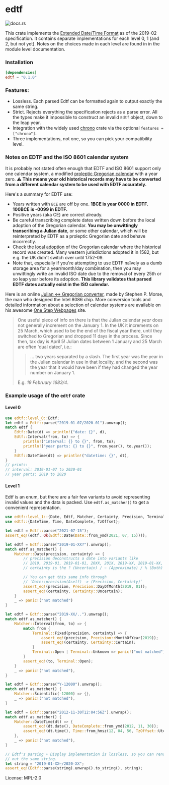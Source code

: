 # edtf

![docs.rs](https://docs.rs/edtf/badge.svg)

This crate implements the [Extended Date/Time
Format](https://www.loc.gov/standards/datetime/) as of the 2019-02
specification. It contains separate implementations for each level 0, 1 (and 2,
but not yet). Notes on the choices made in each level are found in in the
module level documentation.

### Installation

```toml
[dependencies]
edtf = "0.1.0"
```

### Features:

- Lossless. Each parsed Edtf can be formatted again to output exactly the same string.
- Strict. Rejects everything the specification rejects as a parse error. All
  the types make it impossible to construct an invalid `Edtf` object, down to the
  leap year.
- Integration with the widely used [chrono](https://lib.rs/chrono) crate via
  the optional `features = ["chrono"]`.
- Three implementations, not one, so you can pick your compatibility level.

### Notes on EDTF and the ISO 8601 calendar system

It is probably not stated often enough that EDTF and ISO 8601 support only one
calendar system, a modified [proleptic Gregorian
calendar](https://en.wikipedia.org/wiki/Proleptic_Gregorian_calendar) with a
year zero. **⚠️ This means your old historical records may have to be converted
from a different calendar system to be used with EDTF accurately.**

Here's a summary for EDTF use:

- Years written with `BCE` are off by one. **1BCE is year 0000 in EDTF. 100BCE
  is -0099 in EDTF.**
- Positive years (aka CE) are correct already.
- Be careful transcribing complete dates written down before the local adoption
  of the Gregorian calendar. **You may be unwittingly transcribing a Julian
  date**, or some other calendar, which will be reinterpreted by EDTF as a
  proleptic Gregorian date and behave incorrectly.
- Check the [local adoption][local-adoption] of the Gregorian calendar where
  the historical record was created. Many western jurisdictions adopted it in
  1582, but e.g. the UK didn't switch over until 1752-09.
- Note that, especially if you're attempting to use EDTF naïvely as a dumb storage area
  for a year/month/day combination, then you may unwittingly write an invalid
  ISO date due to the removal of every 25th or so leap year before its
  adoption. **This library validates that parsed EDTF dates actually exist in
  the ISO calendar.**


Here is an online [Julian \<-\> Gregorian
converter][julian-converter], made by Stephen P. Morse, the man who designed
the Intel 8086 chip. More conversion tools and detailed information about a
selection of calendar systems are available on his awesome
[One Step Webpages][stephen-p-morse] site.

> One useful piece of info on there is that the Julian calendar *year* does not
generally increment on the January 1. In the UK it increments on 25 March,
which used to be the end of the fiscal year there, until they switched to
Gregorian and dropped 11 days in the process. Since then, tax day is April 5!
Julian dates between 1 January and 25 March are often 'dual dated', i.e.:
>
> > ... two years separated by a slash. The first year was the year in the
> > Julian calendar in use in that locality, and the second was the year that
> > it would have been if they had changed the year number on January 1.
>
> E.g. *19 February 1683/4*.


[local-adoption]: https://en.wikipedia.org/wiki/List_of_adoption_dates_of_the_Gregorian_calendar_per_country
[julian-converter]: https://stevemorse.org/jcal/julian.html
[stephen-p-morse]: https://stevemorse.org/#calendar

### Example usage of the `edtf` crate

#### Level 0

```rust
use edtf::level_0::Edtf;
let edtf = Edtf::parse("2019-01-07/2020-01").unwrap();
match edtf {
    Edtf::Date(d) => println!("date: {}", d),
    Edtf::Interval(from, to) => {
        println!("interval: {} to {}", from, to);
        println!("year parts: {} to {}", from.year(), to.year());
    }
    Edtf::DateTime(dt) => println!("datetime: {}", dt),
}
// prints:
// interval: 2019-01-07 to 2020-01
// year parts: 2019 to 2020
```

#### Level 1

Edtf is an enum, but there are a fair few variants to avoid representing
invalid values and the data is packed. Use `edtf.as_matcher()` to get a
convenient representation.

```rust
use edtf::level_1::{Date, Edtf, Matcher, Certainty, Precision, Terminal};
use edtf::{DateTime, Time, DateComplete, TzOffset};

let edtf = Edtf::parse("2021-07-15");
assert_eq!(edtf, Ok(Edtf::Date(Date::from_ymd(2021, 07, 15))));

let edtf = Edtf::parse("2019-01-XX?").unwrap();
match edtf.as_matcher() {
    Matcher::Date(precision, certainty) => {
        // precision deconstructs a date into variants like
        // 2019, 2019-01, 2019-01-01, 20XX, 201X, 2019-XX, 2019-01-XX, 2019-XX-XX.
        // certainty is the ? (Uncertain) / ~ (Approximate) / % (Both) value.

        // You can get this same info through
        // `Date::precision(&self) -> (Precision, Certainty)`
        assert_eq!(precision, Precision::DayOfMonth(2019, 01));
        assert_eq!(certainty, Certainty::Uncertain);
    }
    _ => panic!("not matched")
}

let edtf = Edtf::parse("2019-XX/..").unwrap();
match edtf.as_matcher() {
    Matcher::Interval(from, to) => {
        match from {
            Terminal::Fixed(precision, certainty) => {
                assert_eq!(precision, Precision::MonthOfYear(2019));
                assert_eq!(certainty, Certainty::Certain);
            }
            Terminal::Open | Terminal::Unknown => panic!("not matched"),
        }
        assert_eq!(to, Terminal::Open);
    }
    _ => panic!("not matched"),
}

let edtf = Edtf::parse("Y-12000").unwrap();
match edtf.as_matcher() {
    Matcher::Scientific(-12000) => {},
    _ => panic!("not matched"),
}

let edtf = Edtf::parse("2012-11-30T12:04:56Z").unwrap();
match edtf.as_matcher() {
    Matcher::DateTime(dt) => {
        assert_eq!(dt.date(), DateComplete::from_ymd(2012, 11, 30));
        assert_eq!(dt.time(), Time::from_hmsz(12, 04, 56, TzOffset::Utc));
    },
    _ => panic!("not matched"),
}

// Edtf's parsing + Display implementation is lossless, so you can render back
// out the same string.
let string = "2019-01-XX~/2020-XX";
assert_eq!(Edtf::parse(string).unwrap().to_string(), string);
```

License: MPL-2.0
